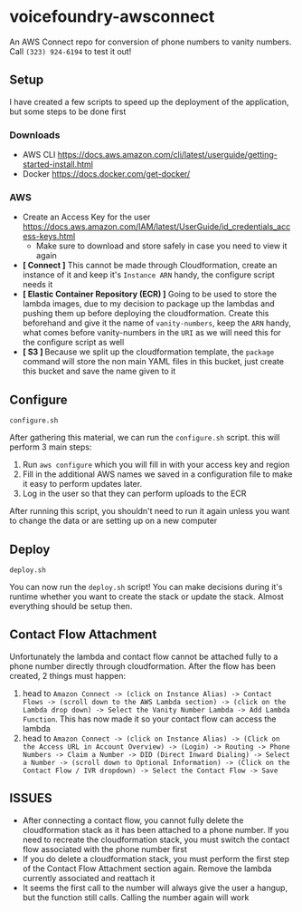 # voicefoundry-awsconnect
An AWS Connect repo for conversion of phone numbers to vanity numbers. Call `(323) 924-6194` to test it out!

## Setup
I have created a few scripts to speed up the deployment of the application, but some steps to be done first

### Downloads
- AWS CLI https://docs.aws.amazon.com/cli/latest/userguide/getting-started-install.html
- Docker https://docs.docker.com/get-docker/

### AWS
- Create an Access Key for the user https://docs.aws.amazon.com/IAM/latest/UserGuide/id_credentials_access-keys.html
  - Make sure to download and store safely in case you need to view it again
- <b>[ Connect ]</b> This cannot be made through Cloudformation, create an instance of it and keep it's `Instance ARN` handy, the configure script needs it
- <b>[ Elastic Container Repository (ECR) ]</b> Going to be used to store the lambda images, due to my decision to package up the lambdas and pushing them up before deploying the cloudformation. Create this beforehand and give it the name of `vanity-numbers`, keep the `ARN` handy, what comes before vanity-numbers in the `URI` as we will need this for the configure script as well
- <b>[ S3 ] </b> Because we split up the cloudformation template, the `package` command will store the non main YAML files in this bucket, just create this bucket and save the name given to it

## Configure
```
configure.sh
```
After gathering this material, we can run the `configure.sh` script. this will perform 3 main steps:
1. Run `aws configure` which you will fill in with your access key and region
2. Fill in the additional AWS names we saved in a configuration file to make it easy to perform updates later.
3. Log in the user so that they can perform uploads to the ECR

After running this script, you shouldn't need to run it again unless you want to change the data or are setting up on a new computer

## Deploy
```
deploy.sh
```
You can now run the `deploy.sh` script! You can make decisions during it's runtime whether you want to create the stack or update the stack. Almost everything should be setup then.

## Contact Flow Attachment
Unfortunately the lambda and contact flow cannot be attached fully to a phone number directly through cloudformation. After the flow has been created, 2 things must happen:
1. head to `Amazon Connect -> (click on Instance Alias) -> Contact Flows -> (scroll down to the AWS Lambda section) -> (click on the Lambda drop down) -> Select the Vanity Number Lambda -> Add Lambda Function`. This has now made it so your contact flow can access the lambda
2. head to `Amazon Connect -> (click on Instance Alias) -> (Click on the Access URL in Account Overview) -> (Login) -> Routing -> Phone Numbers -> Claim a Number -> DID (Direct Inward Dialing) -> Select a Number -> (scroll down to Optional Information) -> (Click on the Contact Flow / IVR dropdown) -> Select the Contact Flow -> Save`

## ISSUES
- After connecting a contact flow, you cannot fully delete the cloudformation stack as it has been attached to a phone number. If you need to recreate the cloudformation stack, you must switch the contact flow associated with the phone number first
- If you do delete a cloudformation stack, you must perform the first step of the Contact Flow Attachment section again. Remove the lambda currently associated and reattach it
- It seems the first call to the number will always give the user a hangup, but the function still calls. Calling the number again will work
